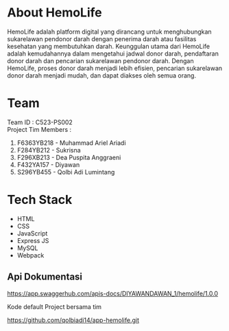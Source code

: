 # About HemoLife
HemoLife adalah platform digital yang dirancang untuk menghubungkan sukarelawan pendonor darah dengan penerima darah atau fasilitas kesehatan yang membutuhkan darah. Keunggulan utama dari HemoLife adalah kemudahannya dalam mengetahui jadwal donor darah, pendaftaran donor darah dan pencarian sukarelawan pendonor darah. Dengan HemoLife, proses donor darah menjadi lebih efisien, pencarian sukarelawan donor darah menjadi mudah, dan dapat diakses oleh semua orang.

# Team
Team ID : C523-PS002
<br>
Project Tim Members : 
<ol>
  <li>F6363YB218 - Muhammad Ariel Ariadi</li>
  <li>F284YB212 - Sukrisna</li>
  <li>F296XB213 - Dea Puspita Anggraeni</li>
  <li>F432YA157 - Diyawan </li>
  <li>S296YB455 - Qolbi Adi Lumintang </li>
</ol>

# Tech Stack
<ul>
  <li>HTML</li>
  <li>CSS</li>
  <li>JavaScript</li>
  <li>Express JS</li>
  <li>MySQL</li>
  <li>Webpack</li>
</ul>

## Api Dokumentasi 

https://app.swaggerhub.com/apis-docs/DIYAWANDAWAN_1/hemolife/1.0.0


Kode default Project bersama tim

https://github.com/qolbiadi14/app-hemolife.git
